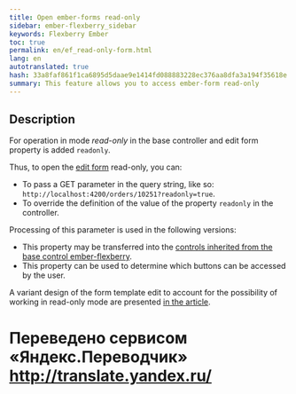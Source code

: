```yaml
--- 
title: Open ember-forms read-only 
sidebar: ember-flexberry_sidebar 
keywords: Flexberry Ember 
toc: true 
permalink: en/ef_read-only-form.html 
lang: en 
autotranslated: true 
hash: 33a8faf861f1ca6895d5daae9e1414fd088883228ec376aa8dfa3a194f35618e 
summary: This feature allows you to access ember-form read-only 
--- 
```


## Description 
For operation in mode *read-only* in the base controller and edit form property is added `readonly`. 

Thus, to open the [edit form](ef_edit-form.html) read-only, you can: 

* To pass a GET parameter in the query string, like so: `http://localhost:4200/orders/10251?readonly=true`. 
* To override the definition of the value of the property `readonly` in the controller. 

Processing of this parameter is used in the following versions: 

* This property may be transferred into the [controls inherited from the base control ember-flexberry](ef_controls.html). 
* This property can be used to determine which buttons can be accessed by the user. 

A variant design of the form template edit to account for the possibility of working in read-only mode are presented [in the article](ef_edit-form.html). 



 # Переведено сервисом «Яндекс.Переводчик» http://translate.yandex.ru/